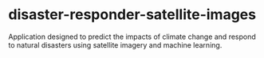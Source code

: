 # disaster-responder-satellite-images
Application designed to predict the impacts of climate change and respond to natural disasters using satellite imagery and machine learning.
